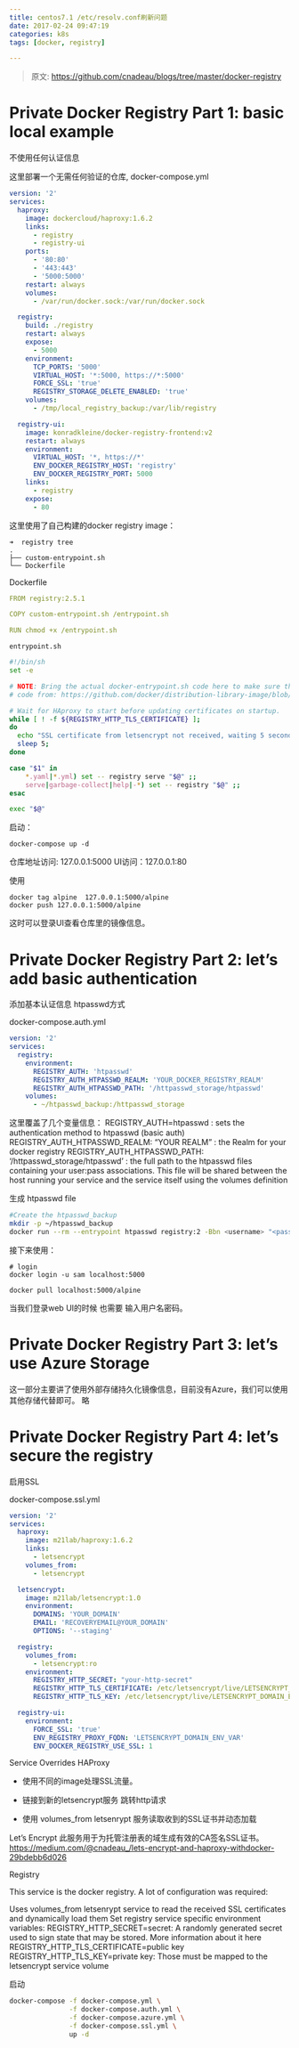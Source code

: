 ```yaml
---
title: centos7.1 /etc/resolv.conf刷新问题
date: 2017-02-24 09:47:19
categories: k8s
tags: [docker, registry]

---
```

> 原文: https://github.com/cnadeau/blogs/tree/master/docker-registry

# Private Docker Registry Part 1: basic local example
不使用任何认证信息

这里部署一个无需任何验证的仓库, docker-compose.yml
```yaml
version: '2'
services:
  haproxy:
    image: dockercloud/haproxy:1.6.2
    links:
      - registry
      - registry-ui
    ports:
      - '80:80'
      - '443:443'
      - '5000:5000'
    restart: always
    volumes:
      - /var/run/docker.sock:/var/run/docker.sock

  registry:
    build: ./registry
    restart: always
    expose:
      - 5000
    environment:
      TCP_PORTS: '5000'
      VIRTUAL_HOST: '*:5000, https://*:5000'
      FORCE_SSL: 'true'
      REGISTRY_STORAGE_DELETE_ENABLED: 'true'
    volumes:
      - /tmp/local_registry_backup:/var/lib/registry

  registry-ui:
    image: konradkleine/docker-registry-frontend:v2
    restart: always
    environment:
      VIRTUAL_HOST: '*, https://*'
      ENV_DOCKER_REGISTRY_HOST: 'registry'
      ENV_DOCKER_REGISTRY_PORT: 5000
    links:
      - registry
    expose:
      - 80

```
这里使用了自己构建的docker registry image：
```
➜  registry tree
.
├── custom-entrypoint.sh
└── Dockerfile

```

Dockerfile
```yaml
FROM registry:2.5.1

COPY custom-entrypoint.sh /entrypoint.sh

RUN chmod +x /entrypoint.sh

```
`entrypoint.sh`
```bash
#!/bin/sh
set -e

# NOTE: Bring the actual docker-entrypoint.sh code here to make sure the TLS certificate exists before starting the registry
# code from: https://github.com/docker/distribution-library-image/blob/4339e1083299550aeb5915e0d5a5238d159872da/Dockerfile

# Wait for HAproxy to start before updating certificates on startup.
while [ ! -f ${REGISTRY_HTTP_TLS_CERTIFICATE} ];
do
  echo "SSL certificate from letsencrypt not received, waiting 5 second";
  sleep 5;
done

case "$1" in
    *.yaml|*.yml) set -- registry serve "$@" ;;
    serve|garbage-collect|help|-*) set -- registry "$@" ;;
esac

exec "$@"
```



启动：
```
docker-compose up -d
```
仓库地址访问: 127.0.0.1:5000
UI访问：127.0.0.1:80


使用

```
docker tag alpine  127.0.0.1:5000/alpine
docker push 127.0.0.1:5000/alpine

```
这时可以登录UI查看仓库里的镜像信息。


# Private Docker Registry Part 2: let’s add basic authentication
添加基本认证信息 htpasswd方式

docker-compose.auth.yml
```yaml
version: '2'
services:
  registry:
    environment:
      REGISTRY_AUTH: 'htpasswd'
      REGISTRY_AUTH_HTPASSWD_REALM: 'YOUR_DOCKER_REGISTRY_REALM'
      REGISTRY_AUTH_HTPASSWD_PATH: '/httpasswd_storage/htpasswd'
    volumes:
      - ~/htpasswd_backup:/httpasswd_storage
```
这里覆盖了几个变量信息：
REGISTRY_AUTH=htpasswd : sets the authentication method to htpasswd (basic auth)
REGISTRY_AUTH_HTPASSWD_REALM: “YOUR REALM” : the Realm for your docker registry
REGISTRY_AUTH_HTPASSWD_PATH: ‘/httpasswd_storage/htpasswd’ : the full path to the htpasswd files containing your user:pass associations. This file will be shared between the host running your service and the service itself using the volumes definition


生成 htpasswd file

```bash
#Create the htpasswd_backup
mkdir -p ~/htpasswd_backup
docker run --rm --entrypoint htpasswd registry:2 -Bbn <username> "<password>" > ~/htpasswd_backup/htpasswd
```

接下来使用：

```
# login
docker login -u sam localhost:5000

docker pull localhost:5000/alpine
```
当我们登录web UI的时候 也需要 输入用户名密码。


# Private Docker Registry Part 3: let’s use Azure Storage
这一部分主要讲了使用外部存储持久化镜像信息，目前没有Azure，我们可以使用其他存储代替即可。
略

# Private Docker Registry Part 4: let’s secure the registry
启用SSL

docker-compose.ssl.yml
```yaml
version: '2'
services:
  haproxy:
    image: m21lab/haproxy:1.6.2
    links:
      - letsencrypt
    volumes_from:
      - letsencrypt

  letsencrypt:
    image: m21lab/letsencrypt:1.0
    environment:
      DOMAINS: 'YOUR_DOMAIN'
      EMAIL: 'RECOVERYEMAIL@YOUR_DOMAIN'
      OPTIONS: '--staging'

  registry:
    volumes_from:
      - letsencrypt:ro
    environment:
      REGISTRY_HTTP_SECRET: "your-http-secret"
      REGISTRY_HTTP_TLS_CERTIFICATE: /etc/letsencrypt/live/LETSENCRYPT_DOMAIN_ENV_VAR/fullchain.pem
      REGISTRY_HTTP_TLS_KEY: /etc/letsencrypt/live/LETSENCRYPT_DOMAIN_ENV_VAR/privkey.pem

  registry-ui:
    environment:
      FORCE_SSL: 'true'
      ENV_REGISTRY_PROXY_FQDN: 'LETSENCRYPT_DOMAIN_ENV_VAR'
      ENV_DOCKER_REGISTRY_USE_SSL: 1

```

Service Overrides
HAProxy

- 使用不同的image处理SSL流量。

- 链接到新的letsencrypt服务 跳转http请求
- 使用 volumes_from letsenrypt 服务读取收到的SSL证书并动态加载

Let’s Encrypt
此服务用于为托管注册表的域生成有效的CA签名SSL证书。
https://medium.com/@cnadeau_/lets-encrypt-and-haproxy-withdocker-29bdebb6d026

Registry

This service is the docker registry. A lot of configuration was required:

Uses volumes_from letsenrypt service to read the received SSL certificates and dynamically load them
Set registry service specific environment variables:
REGISTRY_HTTP_SECRET=secret: A randomly generated secret used to sign state that may be stored. More information about it here
REGISTRY_HTTP_TLS_CERTIFICATE=public key 
REGISTRY_HTTP_TLS_KEY=private key:
 Those must be mapped to the letsencrypt service volume

启动
```bash
docker-compose -f docker-compose.yml \
               -f docker-compose.auth.yml \
               -f docker-compose.azure.yml \
               -f docker-compose.ssl.yml \
               up -d
```

